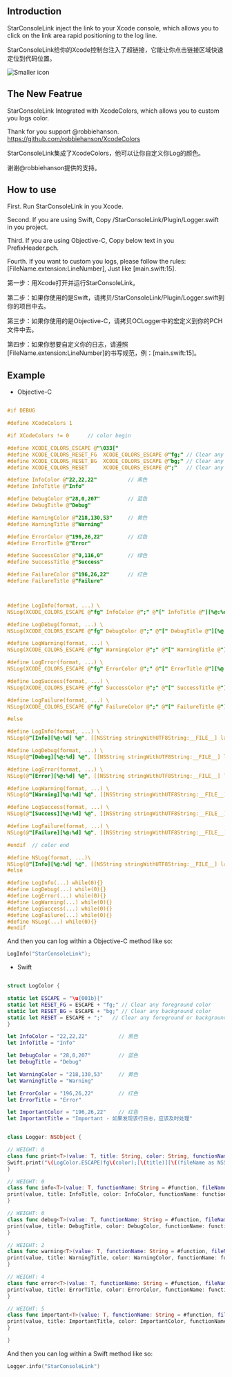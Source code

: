 
## Introduction

StarConsoleLink inject the link to your Xcode console, which allows you to click on the link area rapid positioning to the log line.

StarConsoleLink给你的Xcode控制台注入了超链接，它能让你点击链接区域快速定位到代码位置。

![Smaller icon](https://github.com/iStarEternal/StarConsoleLink/blob/master/example_image.png "Title here")


## The New Featrue

StarConsoleLink Integrated with XcodeColors, which allows you to custom you logs color.

Thank for you support @robbiehanson.  https://github.com/robbiehanson/XcodeColors


StarConsoleLink集成了XcodeColors，他可以让你自定义你Log的颜色。

谢谢@robbiehanson提供的支持。


## How to use

First.  Run StarConsoleLink in you Xcode.

Second.  If you are using Swift, Copy /StarConsoleLink/Plugin/Logger.swift in you project.

Third.  If you are using Objective-C, Copy below text in you PrefixHeader.pch.

Fourth.  If you want to custom you logs, please follow the rules: [FileName.extension:LineNumber], Just like [main.swift:15].


第一步：用Xcode打开并运行StarConsoleLink。

第二步：如果你使用的是Swift，请拷贝/StarConsoleLink/Plugin/Logger.swift到你的项目中去。

第三步：如果你使用的是Objective-C，请拷贝OCLogger中的宏定义到你的PCH文件中去。

第四步：如果你想要自定义你的日志，请遵照[FileName.extension:LineNumber]的书写规范，例：[main.swift:15]。


## Example
* Objective-C
```objective-c

#if DEBUG

#define XCodeColors 1

#if XCodeColors != 0      // color begin

#define XCODE_COLORS_ESCAPE @"\033["
#define XCODE_COLORS_RESET_FG  XCODE_COLORS_ESCAPE @"fg;" // Clear any foreground color
#define XCODE_COLORS_RESET_BG  XCODE_COLORS_ESCAPE @"bg;" // Clear any background color
#define XCODE_COLORS_RESET     XCODE_COLORS_ESCAPE @";"   // Clear any foreground or background color

#define InfoColor @"22,22,22"          // 黑色
#define InfoTitle @"Info"

#define DebugColor @"28,0,207"         // 蓝色
#define DebugTitle @"Debug"

#define WarningColor @"218,130,53"     // 黄色
#define WarningTitle @"Warning"

#define ErrorColor @"196,26,22"        // 红色
#define ErrorTitle @"Error"

#define SuccessColor @"0,116,0"        // 绿色
#define SuccessTitle @"Success"

#define FailureColor @"196,26,22"      // 红色
#define FailureTitle @"Failure"



#define LogInfo(format, ...) \
NSLog(XCODE_COLORS_ESCAPE @"fg" InfoColor @";" @"[" InfoTitle @"][%@:%d] %@" XCODE_COLORS_RESET, [[NSString stringWithUTF8String:__FILE__] lastPathComponent], __LINE__, [NSString stringWithFormat:(format), ##__VA_ARGS__])

#define LogDebug(format, ...) \
NSLog(XCODE_COLORS_ESCAPE @"fg" DebugColor @";" @"[" DebugTitle @"][%@:%d] %@" XCODE_COLORS_RESET, [[NSString stringWithUTF8String:__FILE__] lastPathComponent], __LINE__, [NSString stringWithFormat:(format), ##__VA_ARGS__])

#define LogWarning(format, ...) \
NSLog(XCODE_COLORS_ESCAPE @"fg" WarningColor @";" @"[" WarningTitle @"][%@:%d] %@" XCODE_COLORS_RESET, [[NSString stringWithUTF8String:__FILE__] lastPathComponent], __LINE__, [NSString stringWithFormat:(format), ##__VA_ARGS__])

#define LogError(format, ...) \
NSLog(XCODE_COLORS_ESCAPE @"fg" ErrorColor @";" @"[" ErrorTitle @"][%@:%d] %@" XCODE_COLORS_RESET, [[NSString stringWithUTF8String:__FILE__] lastPathComponent], __LINE__, [NSString stringWithFormat:(format), ##__VA_ARGS__])

#define LogSuccess(format, ...) \
NSLog(XCODE_COLORS_ESCAPE @"fg" SuccessColor @";" @"[" SuccessTitle @"][%@:%d] %@" XCODE_COLORS_RESET, [[NSString stringWithUTF8String:__FILE__] lastPathComponent], __LINE__, [NSString stringWithFormat:(format), ##__VA_ARGS__])

#define LogFailure(format, ...) \
NSLog(XCODE_COLORS_ESCAPE @"fg" FailureColor @";" @"[" FailureTitle @"][%@:%d] %@" XCODE_COLORS_RESET, [[NSString stringWithUTF8String:__FILE__] lastPathComponent], __LINE__, [NSString stringWithFormat:(format), ##__VA_ARGS__])

#else

#define LogInfo(format, ...) \
NSLog(@"[Info][%@:%d] %@", [[NSString stringWithUTF8String:__FILE__] lastPathComponent], __LINE__, [NSString stringWithFormat:(format), ##__VA_ARGS__])

#define LogDebug(format, ...) \
NSLog(@"[Debug][%@:%d] %@", [[NSString stringWithUTF8String:__FILE__] lastPathComponent], __LINE__, [NSString stringWithFormat:(format), ##__VA_ARGS__])

#define LogError(format, ...) \
NSLog(@"[Error][%@:%d] %@", [[NSString stringWithUTF8String:__FILE__] lastPathComponent], __LINE__, [NSString stringWithFormat:(format), ##__VA_ARGS__])

#define LogWarning(format, ...) \
NSLog(@"[Warning][%@:%d] %@", [[NSString stringWithUTF8String:__FILE__] lastPathComponent], __LINE__, [NSString stringWithFormat:(format), ##__VA_ARGS__])

#define LogSuccess(format, ...) \
NSLog(@"[Success][%@:%d] %@", [[NSString stringWithUTF8String:__FILE__] lastPathComponent], __LINE__, [NSString stringWithFormat:(format), ##__VA_ARGS__])

#define LogFailure(format, ...) \
NSLog(@"[Failure][%@:%d] %@", [[NSString stringWithUTF8String:__FILE__] lastPathComponent], __LINE__, [NSString stringWithFormat:(format), ##__VA_ARGS__])

#endif  // color end

#define NSLog(format, ...)\
NSLog(@"[Info][%@:%d] %@", [[NSString stringWithUTF8String:__FILE__] lastPathComponent], __LINE__, [NSString stringWithFormat:(format), ##__VA_ARGS__])
#else

#define LogInfo(...) while(0){}
#define LogDebug(...) while(0){}
#define LogError(...) while(0){}
#define LogWarning(...) while(0){}
#define LogSuccess(...) while(0){}
#define LogFailure(...) while(0){}
#define NSLog(...) while(0){}
#endif

```
And then you can log within a Objective-C method like so:
```Objective-C
LogInfo("StarConsoleLink");
```
* Swift
```swift

struct LogColor {

static let ESCAPE = "\u{001b}["
static let RESET_FG = ESCAPE + "fg;" // Clear any foreground color
static let RESET_BG = ESCAPE + "bg;" // Clear any background color
static let RESET = ESCAPE + ";"   // Clear any foreground or background color
}

let InfoColor = "22,22,22"          // 黑色
let InfoTitle = "Info"

let DebugColor = "28,0,207"         // 蓝色
let DebugTitle = "Debug"

let WarningColor = "218,130,53"     // 黄色
let WarningTitle = "Warning"

let ErrorColor = "196,26,22"        // 红色
let ErrorTitle = "Error"

let ImportantColor = "196,26,22"    // 红色
let ImportantTitle = "Important - 如果发现该行日志，应该及时处理"


class Logger: NSObject {

// WEIGHT: 0
class func print<T>(value: T, title: String, color: String, functionName: String, fileName: String, lineNumber: Int) {
Swift.print("\(LogColor.ESCAPE)fg\(color);[\(title)][\((fileName as NSString).lastPathComponent):\(lineNumber)] \(value)\(LogColor.RESET)")
}

// WEIGHT: 0
class func info<T>(value: T, functionName: String = #function, fileName: String = #file, lineNumber: Int = #line) {
print(value, title: InfoTitle, color: InfoColor, functionName: functionName, fileName: fileName, lineNumber: lineNumber)
}

// WEIGHT: 0
class func debug<T>(value: T, functionName: String = #function, fileName: String = #file, lineNumber: Int = #line) {
print(value, title: DebugTitle, color: DebugColor, functionName: functionName, fileName: fileName, lineNumber: lineNumber)
}

// WEIGHT: 2
class func warning<T>(value: T, functionName: String = #function, fileName: String = #file, lineNumber: Int = #line) {
print(value, title: WarningTitle, color: WarningColor, functionName: functionName, fileName: fileName, lineNumber: lineNumber)
}

// WEIGHT: 4
class func error<T>(value: T, functionName: String = #function, fileName: String = #file, lineNumber: Int = #line) {
print(value, title: ErrorTitle, color: ErrorColor, functionName: functionName, fileName: fileName, lineNumber: lineNumber)
}

// WEIGHT: 5
class func important<T>(value: T, functionName: String = #function, fileName: String = #file, lineNumber: Int = #line) {
print(value, title: ImportantTitle, color: ImportantColor, functionName: functionName, fileName: fileName, lineNumber: lineNumber)
}

}


```
And then you can log within a Swift method like so:

```Swift
Logger.info("StarConsoleLink")
```
